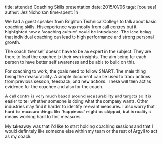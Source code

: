 title: attended Coaching Skills presentation
date: 2015/01/06
tags: [courses]
author: Jez Nicholson
time-spent: 1h

​​We had a guest speaker from Brighton Technical College to talk about basic coaching skills. His experience was mostly from call centres but it highlighted how a 'coaching culture' could be introduced. The idea being that individual coaching can lead to high performance and strong personal growth.

The coach themself doesn't have to be an expert in the subject. They are there to lead the coachee to their own insights. The aim being for each person to have better self awareness and be able to build on this.

For coaching to work, the goals need to follow SMART. The main thing being the measurability. A simple document can be used to track actions from previous session, feedback, and new actions. These will then act as evidence for the coachee and also for the coach.

A call centre is very much based around measurability and targets so it is easier to tell whether someone is doing what the company wants. Other industries may find it harder to identify relevant measures. I also worry that hard-to-measure things like 'happiness' might be skipped, but in reality it means working hard to find measures.

My takeaway was that i'd like to start holding coaching sessions and that I would definitely like someone else within my team or the rest of Argyll to act as my coach.
